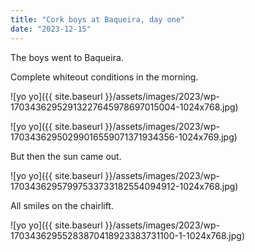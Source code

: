 ```yaml
---
title: "Cork boys at Baqueira, day one"
date: "2023-12-15"
---
```


The boys went to Baqueira.

Complete whiteout conditions in the morning.

![yo yo]({{ site.baseurl }}/assets/images/2023/wp-17034362952913227645978697015004-1024x768.jpg)

![yo yo]({{ site.baseurl }}/assets/images/2023/wp-17034362950299016559071371934356-1024x769.jpg)

But then the sun came out.

![yo yo]({{ site.baseurl }}/assets/images/2023/wp-17034362957997533733182554094912-1024x768.jpg)

All smiles on the chairlift.

![yo yo]({{ site.baseurl }}/assets/images/2023/wp-17034362955283870418923383731100-1-1024x768.jpg)
